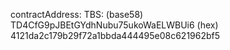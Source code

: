 contractAddress:
TBS:
    (base58) TD4CfG9pJBEtGYdhNubu75ukoWaELWBUi6
    (hex) 4121da2c179b29f72a1bbda444495e08c621962bf5

